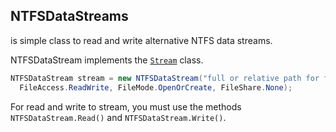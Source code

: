 ## NTFSDataStreams
is simple class to read and write alternative NTFS data streams.

NTFSDataStream implements the [`Stream`](https://docs.microsoft.com/en-us/dotnet/api/system.io.stream) class.
```C#
NTFSDataStream stream = new NTFSDataStream("full or relative path for file or directory", "stream data name", 
  FileAccess.ReadWrite, FileMode.OpenOrCreate, FileShare.None);
```
For read and write to stream, you must use the methods `NTFSDataStream.Read()` and `NTFSDataStream.Write()`.